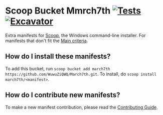 # Scoop Bucket Mmrch7th [![Tests](https://github.com/ScoopInstaller/Extras/actions/workflows/ci.yml/badge.svg)](https://github.com/ScoopInstaller/Extras/actions/workflows/ci.yml) [![Excavator](https://github.com/ScoopInstaller/Extras/actions/workflows/excavator.yml/badge.svg)](https://github.com/ScoopInstaller/Extras/actions/workflows/excavator.yml)

Extra manifests for [Scoop](https://scoop.sh), the Windows command-line installer. For manifests that don't fit the [Main criteria](https://github.com/ScoopInstaller/Scoop/wiki/Criteria-for-including-apps-in-the-main-bucket).

How do I install these manifests?
---------------------------------

To add this bucket, run ```scoop bucket add march7th https://github.com/WuwuZiQWQ/March7th.git```. To install, do ````scoop install march7th/<manifest>````.

How do I contribute new manifests?
----------------------------------

To make a new manifest contribution, please read the [Contributing Guide](https://github.com/ScoopInstaller/.github/blob/main/.github/CONTRIBUTING.md).

